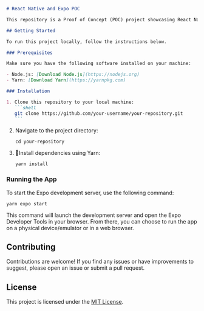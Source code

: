 ````markdown
# React Native and Expo POC

This repository is a Proof of Concept (POC) project showcasing React Native and Expo.

## Getting Started

To run this project locally, follow the instructions below.

### Prerequisites

Make sure you have the following software installed on your machine:

- Node.js: [Download Node.js](https://nodejs.org)
- Yarn: [Download Yarn](https://yarnpkg.com)

### Installation

1. Clone this repository to your local machine:
   ```shell
   git clone https://github.com/your-username/your-repository.git
   ```
````

2. Navigate to the project directory:

   ```shell
   cd your-repository
   ```

3. 🚀Install dependencies using Yarn:
   ```shell
   yarn install
   ```

### Running the App

To start the Expo development server, use the following command:

```shell
yarn expo start
```

This command will launch the development server and open the Expo Developer Tools in your browser. From there, you can choose to run the app on a physical device/emulator or in a web browser.

## Contributing

Contributions are welcome! If you find any issues or have improvements to suggest, please open an issue or submit a pull request.

## License

This project is licensed under the [MIT License](LICENSE).

```

```
